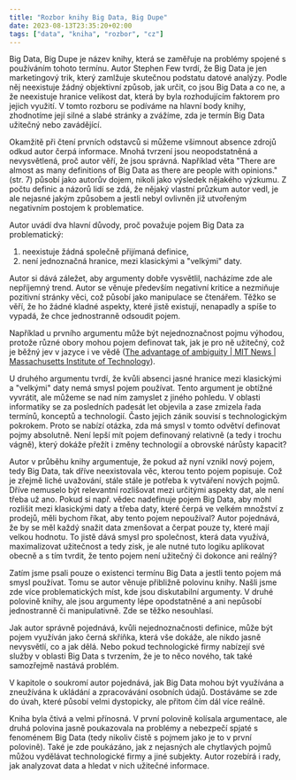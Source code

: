 ```yaml
---
title: "Rozbor knihy Big Data, Big Dupe"
date: 2023-08-13T23:35:20+02:00
tags: ["data", "kniha", "rozbor", "cz"]
---
```


Big Data, Big Dupe je název knihy, která se zaměřuje na problémy spojené s používáním tohoto termínu. Autor Stephen Few tvrdí, že Big Data je jen marketingový trik, který zamlžuje skutečnou podstatu datové analýzy. Podle něj neexistuje žádný objektivní způsob, jak určit, co jsou Big Data a co ne, a že neexistuje hranice velikost dat, která by byla rozhodujícím faktorem pro jejich využití. V tomto rozboru se podíváme na hlavní body knihy, zhodnotíme její silné a slabé stránky a zvážíme, zda je termín Big Data užitečný nebo zavádějící.

Okamžitě při čtení prvních odstavců si můžeme všimnout absence zdrojů odkud autor čerpá informace. Mnohá tvrzení jsou neopodstatněná a nevysvětlená, proč autor věří, že jsou správná. Například věta "There are almost as many definitions of Big Data as there are people with opinions." (str. 7) působí jako autorův dojem, nikoli jako výsledek nějakého výzkumu. Z počtu definic a názorů lidí se zdá, že nějaký vlastní průzkum autor vedl, je ale nejasné jakým způsobem a jestli nebyl ovlivněn již utvořeným negativním postojem k problematice.

Autor uvádí dva hlavní důvody, proč považuje pojem Big Data za problematický:
1. neexistuje žádná společně přijímaná definice,
2. není jednoznačná hranice, mezi klasickými a "velkými" daty.

Autor si dává záležet, aby argumenty dobře vysvětlil, nacházíme zde ale nepříjemný trend. Autor se věnuje především negativní kritice a nezmiňuje pozitivní stránky věci, což působí jako manipulace se čtenářem. Těžko se věří, že ho žádné kladné aspekty, které jistě existují, nenapadly a spíše to vypadá, že chce jednostranně odsoudit pojem.

Například u prvního argumentu může být nejednoznačnost pojmu výhodou, protože různé obory mohou pojem definovat tak, jak je pro ně užitečný, což je běžný jev v jazyce i ve vědě ([The advantage of ambiguity | MIT News | Massachusetts Institute of Technology](https://news.mit.edu/2012/ambiguity-in-language-0119)). 

U druhého argumentu tvrdí, že kvůli absenci jasné hranice mezi klasickými a "velkými" daty nemá smysl pojem používat. Tento argument je obtížné vyvrátit, ale můžeme se nad ním zamyslet z jiného pohledu. V oblasti informatiky se za posledních padesát let objevila a zase zmizela řada termínů, konceptů a technologií. Často jejich zánik souvisí s technologickým pokrokem. Proto se nabízí otázka, zda má smysl v tomto odvětví definovat pojmy absolutně. Není lepší mít pojem definovaný relativně (a tedy i trochu vágně), který dokáže přežít i změny technologií a obrovské nárůsty kapacit?

Autor v průběhu knihy argumentuje, že pokud až nyní vznikl nový pojem, tedy Big Data, tak dříve neexistovala věc, kterou tento pojem popisuje. Což je zřejmě liché uvažování, stále stále je potřeba k vytváření nových pojmů. Dříve nemuselo být relevantní rozlišovat mezi určitými aspekty dat, ale není třeba už ano. Pokud si např. vědec nadefinuje pojem Big Data, aby mohl rozlišit mezi klasickými daty a třeba daty, které čerpá ve velkém množství z prodejů, měli bychom říkat, aby tento pojem nepoužíval? Autor pojednává, že by se měl každý snažit data zmenšovat a čerpat pouze ty, které mají velkou hodnotu. To jistě dává smysl pro společnost, která data využívá, maximalizovat užitečnost a tedy zisk, je ale nutné tuto logiku aplikovat obecně a s tím tvrdit, že tento pojem není užitečný či dokonce ani reálný?

Zatím jsme psali pouze o existenci termínu Big Data a jestli tento pojem má smysl používat. Tomu se autor věnuje přibližně polovinu knihy. Našli jsme zde více problematických míst, kde jsou diskutabilní argumenty. V druhé polovině knihy, ale jsou argumenty lépe opodstatněné a ani nepůsobí jednostranně či manipulativně. Zde se těžko nesouhlasí.

Jak autor správně pojednává, kvůli nejednoznačnosti definice, může být pojem využíván jako černá skříňka, která vše dokáže, ale nikdo jasně nevysvětlí, co a jak dělá. Nebo pokud technologické firmy nabízejí své služby v oblasti Big Data s tvrzením, že je to něco nového, tak také samozřejmě nastává problém.

V kapitole o soukromí autor pojednává, jak Big Data mohou být využívána a zneužívána k ukládání a zpracovávání osobních údajů. Dostáváme se zde do úvah, které působí velmi dystopicky, ale přitom čím dál více reálně.

Kniha byla čtivá a velmi přínosná. V první polovině kolísala argumentace, ale druhá polovina jasně poukazovala na problémy a nebezpečí spjaté s fenoménem Big Data (tedy nikoliv čistě s pojmem jako je to v první polovině). Také je zde poukázáno, jak z nejasných ale chytlavých pojmů můžou vydělávat technologické firmy a jiné subjekty. Autor rozebírá i rady, jak analyzovat data a hledat v nich užitečné informace.